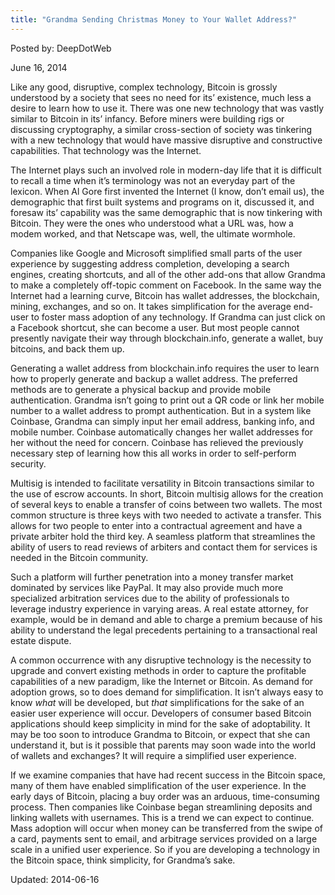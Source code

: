 ```yaml
---
title: "Grandma Sending Christmas Money to Your Wallet Address?"
---
```


Posted by: DeepDotWeb

<span>June 16, 2014</span>
    

<p>Like any good, disruptive, complex technology, Bitcoin is grossly understood by a society that sees no need for its’ existence, much less a desire to learn how to use it. There was one new technology that was vastly similar to Bitcoin in its’ infancy. Before miners were building rigs or discussing cryptography, a similar cross-section of society was tinkering with a new technology that would have massive disruptive and constructive capabilities. That technology was the Internet.</p>
<p>The Internet plays such an involved role in modern-day life that it is difficult to recall a time when it’s terminology was not an everyday part of the lexicon. When Al Gore first invented the Internet (I know, don’t email us), the demographic that first built systems and programs on it, discussed it, and foresaw its’ capability was the same demographic that is now tinkering with Bitcoin. They were the ones who understood what a URL was, how a modem worked, and that Netscape was, well, the ultimate wormhole.</p>
<p>Companies like Google and Microsoft simplified small parts of the user experience by suggesting address completion, developing a search engines, creating shortcuts, and all of the other add-ons that allow Grandma to make a completely off-topic comment on Facebook. In the same way the Internet had a learning curve, Bitcoin has wallet addresses, the blockchain, mining, exchanges, and so on. It takes simplification for the average end-user to foster mass adoption of any technology. If Grandma can just click on a Facebook shortcut, she can become a user. But most people cannot presently navigate their way through blockchain.info, generate a wallet, buy bitcoins, and back them up.</p>
<p>Generating a wallet address from blockchain.info requires the user to learn how to properly generate and backup a wallet address. The preferred methods are to generate a physical backup and provide mobile authentication. Grandma isn’t going to print out a QR code or link her mobile number to a wallet address to prompt authentication. But in a system like Coinbase, Grandma can simply input her email address, banking info, and mobile number. Coinbase automatically changes her wallet addresses for her without the need for concern. Coinbase has relieved the previously necessary step of learning how this all works in order to self-perform security.</p>
<p>Multisig is intended to facilitate versatility in Bitcoin transactions similar to the use of escrow accounts. In short, Bitcoin multisig allows for the creation of several keys to enable a transfer of coins between two wallets. The most common structure is three keys with two needed to activate a transfer. This allows for two people to enter into a contractual agreement and have a private arbiter hold the third key. A seamless platform that streamlines the ability of users to read reviews of arbiters and contact them for services is needed in the Bitcoin community.</p>
<p>Such a platform will further penetration into a money transfer market dominated by services like PayPal. It may also provide much more specialized arbitration services due to the ability of professionals to leverage industry experience in varying areas. A real estate attorney, for example, would be in demand and able to charge a premium because of his ability to understand the legal precedents pertaining to a transactional real estate dispute.</p>
<p>A common occurrence with any disruptive technology is the necessity to upgrade and convert existing methods in order to capture the profitable capabilities of a new paradigm, like the Internet or Bitcoin. As demand for adoption grows, so to does demand for simplification. It isn’t always easy to know <em>what</em> will be developed, but <em>that</em> simplifications for the sake of an easier user experience will occur. Developers of consumer based Bitcoin applications should keep simplicity in mind for the sake of adoptability. It may be too soon to introduce Grandma to Bitcoin, or expect that she can understand it, but is it possible that parents may soon wade into the world of wallets and exchanges? It will require a simplified user experience.</p>
<p>If we examine companies that have had recent success in the Bitcoin space, many of them have enabled simplification of the user experience. In the early days of Bitcoin, placing a buy order was an arduous, time-consuming process. Then companies like Coinbase began streamlining deposits and linking wallets with usernames. This is a trend we can expect to continue. Mass adoption will occur when money can be transferred from the swipe of a card, payments sent to email, and arbitrage services provided on a large scale in a unified user experience. So if you are developing a technology in the Bitcoin space, think simplicity, for Grandma’s sake.</p>

Updated: 2014-06-16
    
